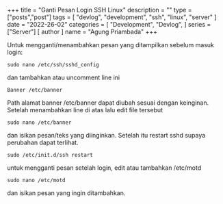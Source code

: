 +++
title = "Ganti Pesan Login SSH Linux"
description = ""
type = ["posts","post"]
tags = [
    "devlog",
    "development",
    "ssh",
    "linux",
    "server"
]
date = "2022-26-02"
categories = [
    "Development",
    "Devlog",
]
series = ["Server"]
[ author ]
  name = "Agung Priambada"
+++

Untuk mengganti/menambahkan pesan yang ditampilkan sebelum masuk login:

```
sudo nano /etc/ssh/sshd_config
```

dan tambahkan atau uncomment line ini

```
Banner /etc/banner
```

Path alamat banner /etc/banner dapat diubah sesuai dengan keinginan. Setelah menambahkan line di atas lalu edit file tersebut

```
sudo nano /etc/banner
```

dan isikan pesan/teks yang diinginkan. Setelah itu restart sshd supaya perubahan dapat terlihat.
```
sudo /etc/init.d/ssh restart
```

untuk mengganti pesan setelah login, edit atau tambahkan /etc/motd
```
sudo nano /etc/motd
```

dan isikan pesan yang ingin ditambahkan.